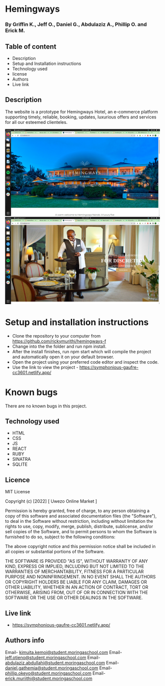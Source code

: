 # Hemingways 
### By Griffin K., Jeff O., Daniel G., Abdulaziz A., Phillip O. and Erick M.
## Table of content
- Description
- Setup and Installation instructions
- Technology used
- license
- Authors 
- Live link

## Description
<p>The website is a prototype for Hemingways Hotel, an e-commerce platform supporting timely, reliable, booking, updates, luxurious offers and services for all our esteemed clienteles.</p>


![Screenshot1](https://github.com/Ab9laziz/Hemingways-hotel-frontend/blob/master/src/images/screenshot1.png)
![screenshot2](https://github.com/Ab9laziz/Hemingways-hotel-frontend/blob/master/src/images/screenshot2.png)


# Setup and installation instructions
- Clone the repository to your computer from https://github.com/rickymurithi/hemingways-f
- Change into the the folder and run npm install.
- After the install finishes, run npm start which will compile the project and automatically open it on your default browser.
- Open the project using your preferred code editor and inspect the code.
-  Use the link to view the project - https://symphonious-gaufre-cc3601.netlify.app/

# Known bugs
There are no known bugs in this project.

## Technology used
- HTML
- CSS
- JS
- REACT
- RUBY
- SINATRA
- SQLITE

## Licence
MIT License

Copyright (c) [2022] [ Uwezo Online Market ]

Permission is hereby granted, free of charge, to any person obtaining a copy of this software and associated documentation files (the "Software"), to deal in the Software without restriction, including without limitation the rights to use, copy, modify, merge, publish, distribute, sublicense, and/or sell copies of the Software, and to permit persons to whom the Software is furnished to do so, subject to the following conditions:

The above copyright notice and this permission notice shall be included in all copies or substantial portions of the Software.

THE SOFTWARE IS PROVIDED "AS IS", WITHOUT WARRANTY OF ANY KIND, EXPRESS OR IMPLIED, INCLUDING BUT NOT LIMITED TO THE WARRANTIES OF MERCHANTABILITY, FITNESS FOR A PARTICULAR PURPOSE AND NONINFRINGEMENT. IN NO EVENT SHALL THE AUTHORS OR COPYRIGHT HOLDERS BE LIABLE FOR ANY CLAIM, DAMAGES OR OTHER LIABILITY, WHETHER IN AN ACTION OF CONTRACT, TORT OR OTHERWISE, ARISING FROM, OUT OF OR IN CONNECTION WITH THE SOFTWARE OR THE USE OR OTHER DEALINGS IN THE SOFTWARE.

## Live link
- https://symphonious-gaufre-cc3601.netlify.app/

## Authors info
Email- kimuita.kemoi@student.moringaschool.com
Email- jeff.otieno@student.moringaschool.com
Email- abdulaziz.abdullahi@student.moringaschool.com
Email- daniel.gathemia@student.moringaschool.com
Email- phillip.okeyo@student.moringaschool.com
Email- erick.muriithi@student.moringaschool.com